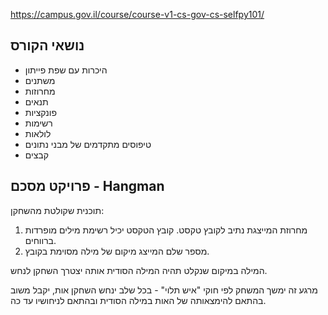 https://campus.gov.il/course/course-v1-cs-gov-cs-selfpy101/

## נושאי הקורס


* היכרות עם שפת פייתון
* משתנים
* מחרוזות
* תנאים
* פונקציות
* רשימות
* לולאות
* טיפוסים מתקדמים של מבני נתונים
* קבצים

## פרויקט מסכם - Hangman

תוכנית שקולטת מהשחקן:

1. מחרוזת המייצגת נתיב לקובץ טקסט. קובץ הטקסט יכיל רשימת מילים מופרדות ברווחים.
2. מספר שלם המייצג מיקום של מילה מסוימת בקובץ.

המילה במיקום שנקלט תהיה המילה הסודית אותה יצטרך השחקן לנחש.

מרגע זה ימשך המשחק לפי חוקי "איש תלוי" - בכל שלב ינחש השחקן אות, יקבל משוב בהתאם להימצאותה של האות במילה הסודית ובהתאם לניחושיו עד כה. 
